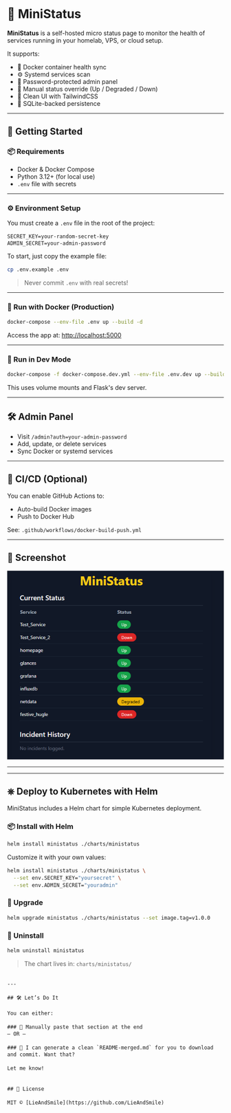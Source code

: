 
# 📡 MiniStatus

**MiniStatus** is a self-hosted micro status page to monitor the health of services running in your homelab, VPS, or cloud setup.

It supports:
- 🐳 Docker container health sync
- ⚙️ Systemd services scan
- 🔐 Password-protected admin panel
- 🔄 Manual status override (Up / Degraded / Down)
- 🎨 Clean UI with TailwindCSS
- 🐘 SQLite-backed persistence

---

## 🚀 Getting Started

### 📦 Requirements
- Docker & Docker Compose
- Python 3.12+ (for local use)
- `.env` file with secrets

---

### ⚙️ Environment Setup

You must create a `.env` file in the root of the project:

```env
SECRET_KEY=your-random-secret-key
ADMIN_SECRET=your-admin-password
```

To start, just copy the example file:

```bash
cp .env.example .env
```

> Never commit `.env` with real secrets!

---

### 🐳 Run with Docker (Production)

```bash
docker-compose --env-file .env up --build -d
```

Access the app at: [http://localhost:5000](http://localhost:5000)

---

### 🧪 Run in Dev Mode

```bash
docker-compose -f docker-compose.dev.yml --env-file .env.dev up --build
```

This uses volume mounts and Flask's dev server.

---

## 🛠️ Admin Panel

- Visit `/admin?auth=your-admin-password`
- Add, update, or delete services
- Sync Docker or systemd services

---

## 🧪 CI/CD (Optional)

You can enable GitHub Actions to:
- Auto-build Docker images
- Push to Docker Hub

See: `.github/workflows/docker-build-push.yml`

---

## 📸 Screenshot

![MiniStatus Dashboard](./docs/preview.png)

---

---

## ⎈ Deploy to Kubernetes with Helm

MiniStatus includes a Helm chart for simple Kubernetes deployment.

### 📦 Install with Helm

```bash
helm install ministatus ./charts/ministatus
```

Customize it with your own values:

```bash
helm install ministatus ./charts/ministatus \
  --set env.SECRET_KEY="yoursecret" \
  --set env.ADMIN_SECRET="youradmin"
```

### 🔁 Upgrade

```bash
helm upgrade ministatus ./charts/ministatus --set image.tag=v1.0.0
```

### 🧼 Uninstall

```bash
helm uninstall ministatus
```

> The chart lives in: `charts/ministatus/`
```

---

## 🛠 Let’s Do It

You can either:

### 🔹 Manually paste that section at the end  
– OR –

### 🔹 I can generate a clean `README-merged.md` for you to download and commit. Want that?

Let me know!


## 📄 License

MIT © [LieAndSmile](https://github.com/LieAndSmile)



